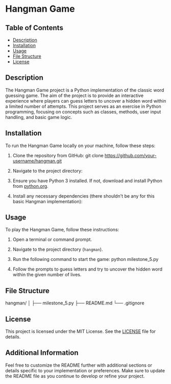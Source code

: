# Hangman Game

## Table of Contents
- [Description](#description)
- [Installation](#installation)
- [Usage](#usage)
- [File Structure](#file-structure)
- [License](#license)

## Description
The Hangman Game project is a Python implementation of the classic word guessing game. The aim of the project is to provide an interactive experience where players can guess letters to uncover a hidden word within a limited number of attempts. This project serves as an exercise in Python programming, focusing on concepts such as classes, methods, user input handling, and basic game logic.

## Installation
To run the Hangman Game locally on your machine, follow these steps:
1. Clone the repository from GitHub:
git clone https://github.com/your-username/hangman.git

2. Navigate to the project directory:

3. Ensure you have Python 3 installed. If not, download and install Python from [python.org](https://www.python.org/downloads/).
4. Install any necessary dependencies (there shouldn't be any for this basic Hangman implementation):


## Usage
To play the Hangman Game, follow these instructions:
1. Open a terminal or command prompt.
2. Navigate to the project directory (`hangman`).
3. Run the following command to start the game:
python milestone_5.py


4. Follow the prompts to guess letters and try to uncover the hidden word within the given number of lives.

## File Structure
hangman/
│
├── milestone_5.py
├── README.md
└── .gitignore


## License
This project is licensed under the MIT License. See the [LICENSE](LICENSE) file for details.

## Additional Information
Feel free to customize the README further with additional sections or details specific to your implementation or preferences. Make sure to update the README file as you continue to develop or refine your project.
